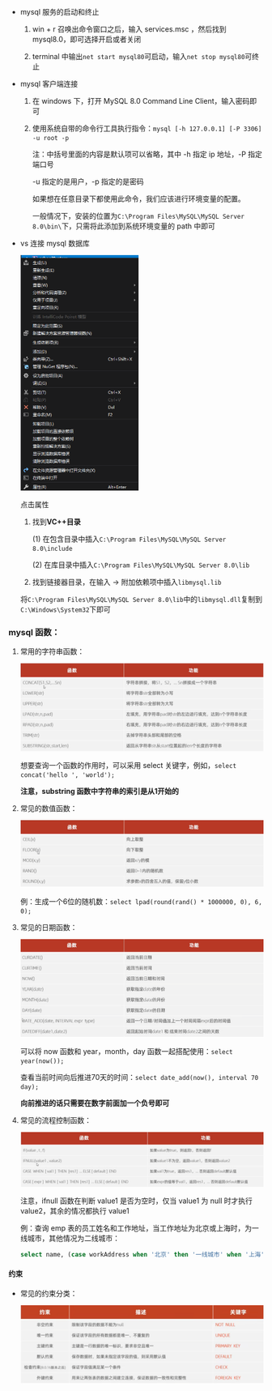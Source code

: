 + mysql 服务的启动和终止

    1. win + r 召唤出命令窗口之后，输入 services.msc ，然后找到 mysql8.0，即可选择开启或者关闭

    2. terminal 中输出`net start mysql80`可启动，输入`net stop mysql80`可终止

+ mysql 客户端连接

    1. 在 windows 下，打开 MySQL 8.0 Command Line Client，输入密码即可

    2. 使用系统自带的命令行工具执行指令：`mysql [-h 127.0.0.1] [-P 3306] -u root -p`

        注：中括号里面的内容是默认项可以省略，其中 -h 指定 ip 地址，-P 指定端口号

        -u 指定的是用户，-p 指定的是密码

        如果想在任意目录下都使用此命令，我们应该进行环境变量的配置。

        一般情况下，安装的位置为`C:\Program Files\MySQL\MySQL Server 8.0\bin\`下，只需将此添加到系统环境变量的 path 中即可
    
+ vs 连接 mysql 数据库

    <img src="https://raw.githubusercontent.com/hacker-dvd/notes/master/img/image-20221205170330886.png" style="zoom: 67%;" />

    点击属性

    1. 找到**VC++目录**

        (1) 在包含目录中插入`C:\Program Files\MySQL\MySQL Server 8.0\include`

        (2) 在库目录中插入`C:\Program Files\MySQL\MySQL Server 8.0\lib`

    2. 找到链接器目录，在输入 -> 附加依赖项中插入`libmysql.lib`

    将`C:\Program Files\MySQL\MySQL Server 8.0\lib`中的`libmysql.dll`复制到`C:\Windows\System32`下即可

### mysql 函数：

1. 常用的字符串函数：

    <img src="https://raw.githubusercontent.com/hacker-dvd/notes/master/img/image-20221209201426787.png" style="zoom: 67%;" />

    想要查询一个函数的作用时，可以采用 select 关键字，例如，`select concat('hello ', 'world');`

    **注意，substring 函数中字符串的索引是从1开始的**

2. 常见的数值函数：

    <img src="https://raw.githubusercontent.com/hacker-dvd/notes/master/img/image-20221209203036431.png" style="zoom:67%;" />

    例：生成一个6位的随机数：`select lpad(round(rand() * 1000000, 0), 6, 0);`

3. 常见的日期函数：

    <img src="https://raw.githubusercontent.com/hacker-dvd/notes/master/img/image-20221209204003951.png" style="zoom:67%;" />

    可以将 now 函数和 year，month，day 函数一起搭配使用：`select year(now());`

    查看当前时间向后推进70天的时间：`select date_add(now(), interval 70 day);`

    **向前推进的话只需要在数字前面加一个负号即可**

4. 常见的流程控制函数：

    <img src="https://raw.githubusercontent.com/hacker-dvd/notes/master/img/image-20221209205352299.png" style="zoom:67%;" />

    注意，ifnull 函数在判断 value1 是否为空时，仅当 value1 为 null 时才执行 value2，其余的情况都执行 value1

    例：查询 emp 表的员工姓名和工作地址，当工作地址为北京或上海时，为一线城市，其他情况为二线城市：

    ```sql
    select name, (case workAddress when '北京' then '一线城市' when '上海' then '一线城市' else '二线城市' end) as '工作地址' from emp;
    ```


#### 约束

+ 常见的约束分类：

    <img src="https://raw.githubusercontent.com/hacker-dvd/notes/master/img/image-20221218162115746.png" alt="image-20221218162115746" style="zoom:67%;" />

















